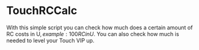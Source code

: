 # TouchRCCalc
With this simple script you can check how much does a certain amount of RC costs in U$, example: 100RC in U$. You can also check how much is needed to level your Touch VIP up.
